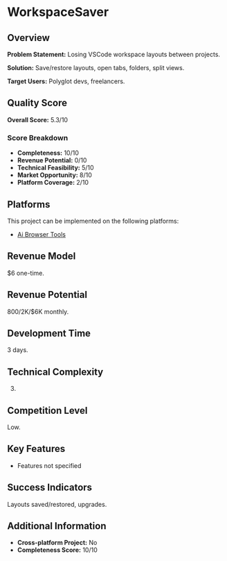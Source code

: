# WorkspaceSaver

## Overview
**Problem Statement:** Losing VSCode workspace layouts between projects.

**Solution:** Save/restore layouts, open tabs, folders, split views.

**Target Users:** Polyglot devs, freelancers.

## Quality Score
**Overall Score:** 5.3/10

### Score Breakdown
- **Completeness:** 10/10
- **Revenue Potential:** 0/10
- **Technical Feasibility:** 5/10
- **Market Opportunity:** 8/10
- **Platform Coverage:** 2/10

## Platforms
This project can be implemented on the following platforms:
- [Ai Browser Tools](./platforms/ai-browser-tools/)

## Revenue Model
$6 one-time.

## Revenue Potential
$800/$2K/$6K monthly.

## Development Time
3 days.

## Technical Complexity
3.

## Competition Level
Low.

## Key Features
- Features not specified

## Success Indicators
Layouts saved/restored, upgrades.

## Additional Information
- **Cross-platform Project:** No
- **Completeness Score:** 10/10
